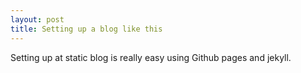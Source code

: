 ```yaml
---
layout: post
title: Setting up a blog like this
---
```

Setting up at static blog is really easy using Github pages and jekyll. 

